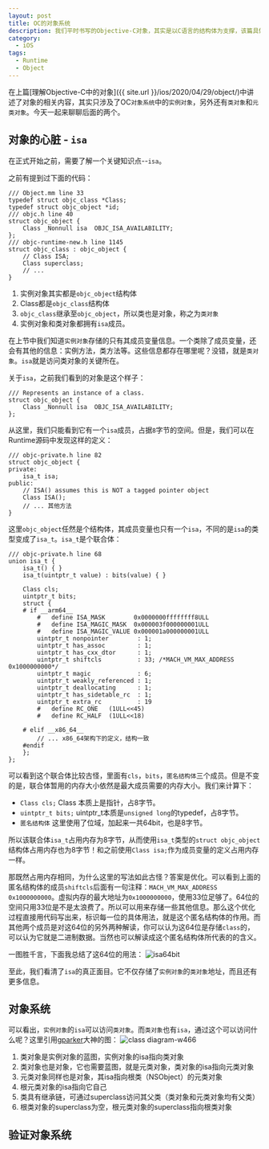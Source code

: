 ```yaml
---
layout: post
title: OC的对象系统
description: 我们平时书写的Objective-C对象，其实是以C语言的结构体为支撑，该篇具体讲述了相关细节以及注意点。
category:
  - iOS
tags:
  - Runtime
  - Object
---
```


在上篇[理解Objective-C中的对象]({{ site.url }}/ios/2020/04/29/object/)中讲述了对象的相关内容，其实只涉及了OC`对象系统`中的`实例对象`，另外还有`类对象`和`元类对象`。今天一起来聊聊后面的两个。


## 对象的心脏 - `isa`

在正式开始之前，需要了解一个关键知识点--`isa`。

之前有提到过下面的代码：

```
/// Object.mm line 33
typedef struct objc_class *Class;
typedef struct objc_object *id;
/// objc.h line 40
struct objc_object {
    Class _Nonnull isa  OBJC_ISA_AVAILABILITY;
};
/// objc-runtime-new.h line 1145
struct objc_class : objc_object {
    // Class ISA;
    Class superclass;
    // ...
}
```

1. 实例对象其实都是`objc_object`结构体
2. Class都是`objc_class`结构体
3. `objc_class`继承至`objc_object`，所以类也是对象，称之为`类对象`
4. 实例对象和类对象都拥有`isa`成员。

在上节中我们知道`实例对象`存储的只有其成员变量信息。一个类除了成员变量，还会有其他的信息：实例方法，类方法等。这些信息都存在哪里呢？没错，就是`类对象`。`isa`就是访问类对象的关键所在。

关于`isa`，之前我们看到的对象是这个样子：

```
/// Represents an instance of a class.
struct objc_object {
    Class _Nonnull isa  OBJC_ISA_AVAILABILITY;
};
```
从这里，我们只能看到它有一个`isa`成员，占据`8`字节的空间。但是，我们可以在Runtime源码中发现这样的定义：

``` 
/// objc-private.h line 82
struct objc_object {
private:
    isa_t isa;
public:
    // ISA() assumes this is NOT a tagged pointer object
    Class ISA();
    // ... 其他方法
}
```

这里`objc_object`任然是个结构体，其成员变量也只有一个`isa`，不同的是`isa`的类型变成了`isa_t`。`isa_t`是个联合体：

```
/// objc-private.h line 68
union isa_t {
    isa_t() { }
    isa_t(uintptr_t value) : bits(value) { }

    Class cls;
    uintptr_t bits;
    struct {
    # if __arm64__
        #   define ISA_MASK        0x0000000ffffffff8ULL
        #   define ISA_MAGIC_MASK  0x000003f000000001ULL
        #   define ISA_MAGIC_VALUE 0x000001a000000001ULL
        uintptr_t nonpointer        : 1;
        uintptr_t has_assoc         : 1;
        uintptr_t has_cxx_dtor      : 1;
        uintptr_t shiftcls          : 33; /*MACH_VM_MAX_ADDRESS 0x1000000000*/
        uintptr_t magic             : 6;
        uintptr_t weakly_referenced : 1;
        uintptr_t deallocating      : 1;
        uintptr_t has_sidetable_rc  : 1;
        uintptr_t extra_rc          : 19
        #   define RC_ONE   (1ULL<<45)
        #   define RC_HALF  (1ULL<<18)

    # elif __x86_64__
        // ... x86_64架构下的定义，结构一致
    #endif
    };
};
```

可以看到这个联合体比较古怪，里面有`cls`，`bits`，`匿名结构体`三个成员。但是不变的是，联合体暂用的内存大小依然是最大成员需要的内存大小。我们来计算下：

* `Class cls;` Class 本质上是指针，占8字节。
* `uintptr_t bits;` uintptr_t本质是`unsigned long`的typedef，占8字节。
* `匿名结构体` 这里使用了位域，加起来一共64bit，也是8字节。

所以该联合体`isa_t`占用内存为8字节，从而使用`isa_t`类型的`struct objc_object`结构体占用内存也为8字节！和之前使用`Class isa;`作为成员变量的定义占用内存一样。

那既然占用内存相同，为什么这里的写法如此古怪？答案是优化。可以看到上面的匿名结构体的成员`shiftcls`后面有一句注释：`MACH_VM_MAX_ADDRESS 0x1000000000`。虚拟内存的最大地址为`0x1000000000`，使用33位足够了。64位的空间只用33位是不是太浪费了。所以可以用来存储一些其他信息。那么这个优化过程直接用代码写出来，标识每一位的具体用法，就是这个匿名结构体的作用。而其他两个成员是对这64位的另外两种解读，你可以认为这64位是存储`class`的，可以认为它就是二进制数据。当然也可以解读成这个匿名结构体所代表的的含义。

一图胜千言，下面我总结了这64位的用法：
![isa64bit](media/isa64bit.png)

至此，我们看清了`isa`的真正面目。它不仅存储了`实例对象`的`类对象`地址，而且还有更多信息。


## 对象系统

可以看出，`实例对象`的`isa`可以访问`类对象`。而`类对象`也有`isa`，通过这个可以访问什么呢？这里引用[gparker](https://twitter.com/gparker)大神的图：
![class diagram-w466](media/class%20diagram.png)

1. 类对象是实例对象的蓝图，实例对象的isa指向类对象
2. 类对象也是对象，它也需要蓝图，就是元类对象，类对象的isa指向元类对象
3. 元类对象同样也是对象，其isa指向根类（NSObject）的元类对象
4. 根元类对象的isa指向它自己
5. 类具有继承链，可通过superclass访问其父类（类对象和元类对象均有父类）
6. 根类对象的superclass为空，根元类对象的superclass指向根类对象

## 验证对象系统

